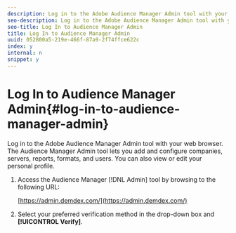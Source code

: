 ```yaml
---
description: Log in to the Adobe Audience Manager Admin tool with your web browser. The Audience Manager Admin tool lets you add and configure companies, servers, reports, formats, and users. You can also view or edit your personal profile.
seo-description: Log in to the Adobe Audience Manager Admin tool with your web browser. The Audience Manager Admin tool lets you add and configure companies, servers, reports, formats, and users. You can also view or edit your personal profile.
seo-title: Log In to Audience Manager Admin
title: Log In to Audience Manager Admin
uuid: 052800a5-219e-466f-87a9-2f74ffce622c
index: y
internal: n
snippet: y
---
```


# Log In to Audience Manager Admin{#log-in-to-audience-manager-admin}

Log in to the Adobe Audience Manager Admin tool with your web browser. The Audience Manager Admin tool lets you add and configure companies, servers, reports, formats, and users. You can also view or edit your personal profile.

<!-- 

t_login.xml

 -->

1. Access the Audience Manager [!DNL Admin] tool by browsing to the following URL:

   [https://admin.demdex.com/](https://admin.demdex.com/) 

1. Select your preferred verification method in the drop-down box and **[!UICONTROL Verify]**.
